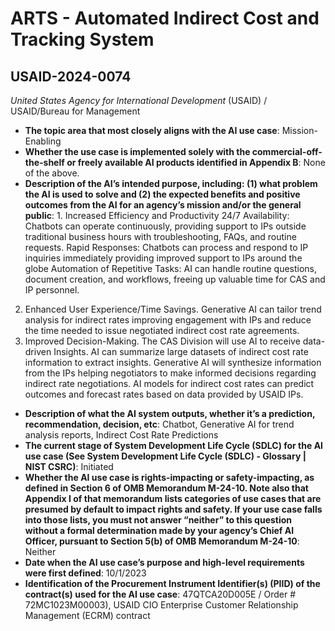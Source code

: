 # ARTS - Automated Indirect Cost and Tracking System
## USAID-2024-0074
_United States Agency for International Development_ (USAID) / USAID/Bureau for Management


+ **The topic area that most closely aligns with the AI use case**: Mission-Enabling
+ **Whether the use case is implemented solely with the commercial-off-the-shelf or freely available AI products identified in Appendix B**: None of the above.
+ **Description of the AI’s intended purpose, including: (1) what problem the AI is used to solve and (2) the expected benefits and positive outcomes from the AI for an agency’s mission and/or the general public**: 1. Increased Efficiency and Productivity
24/7 Availability: Chatbots can operate continuously, providing support to IPs outside traditional business hours with troubleshooting, FAQs, and routine requests.
Rapid Responses: Chatbots can process and respond to IP inquiries immediately providing improved support to IPs around the globe
Automation of Repetitive Tasks: AI can handle routine questions, document creation, and workflows, freeing up valuable time for CAS and IP personnel.
2. Enhanced User Experience/Time Savings. Generative AI can tailor trend analysis for indirect rates improving engagement with IPs and reduce the time needed to issue negotiated indirect cost rate agreements.
3. Improved Decision-Making. The CAS Division will use AI to receive data-driven Insights. AI can summarize large datasets of indirect cost rate information to extract insights. Generative AI will synthesize information from the IPs helping negotiators to make informed decisions regarding indirect rate negotiations. AI models for indirect cost rates can predict outcomes and forecast rates based on data provided by USAID IPs.
+ **Description of what the AI system outputs, whether it’s a prediction, recommendation, decision, etc**: Chatbot, Generative AI for trend analysis reports, Indirect Cost Rate Predictions
+ **The current stage of System Development Life Cycle (SDLC) for the AI use case (See System Development Life Cycle (SDLC) - Glossary | NIST CSRC)**: Initiated
+ **Whether the AI use case is rights-impacting or safety-impacting, as defined in Section 6 of OMB Memorandum M-24-10. Note also that Appendix I of that memorandum lists categories of use cases that are presumed by default to impact rights and safety. If your use case falls into those lists, you must not answer “neither” to this question without a formal determination made by your agency’s Chief AI Officer, pursuant to Section 5(b) of OMB Memorandum M-24-10**: Neither
+ **Date when the AI use case’s purpose and high-level requirements were first defined**: 10/1/2023
+ **Identification of the Procurement Instrument Identifier(s) (PIID) of the contract(s) used for the AI use case**: 47QTCA20D005E / Order # 72MC1023M00003), USAID CIO Enterprise Customer Relationship Management (ECRM) contract